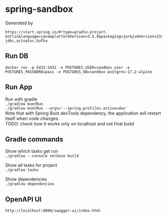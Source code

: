 # spring-sandbox

Generated by
```
https://start.spring.io/#!type=gradle-project-kotlin&language=java&platformVersion=3.5.4&packaging=jar&jvmVersion=21&groupId=com.sandbox&artifactId=sandbox&name=sandbox&description=Spring%20testing%20sandbox&packageName=com.sandbox.sandbox&dependencies=web,postgresql,devtools,flyway,data-jdbc,actuator,kafka
```

## Run DB
```
docker run -p 5432:5432 -e POSTGRES_USER=sandbox_user -e POSTGRES_PASSWORD=pass -e POSTGRES_DB=sandbox postgres:17.2-alpine
```

## Run App
Run with gradle <br>
`./gradlew bootRun` <br>
`./gradlew bootRun --args='--spring.profiles.active=dev'` <br>
Note that with Spring Boot devTools dependency, the application will restart itself when code changes. <br>
TODO: check how it works only on localhost and not final build


## Gradle commands
Show which tasks get run <br>
`./gradlew --console verbose build`

Show all tasks for project <br>
`./gradlew tasks`

Show dependencies <br>
`./gradlew dependencies`


## OpenAPI UI
`http://localhost:8080/swagger-ui/index.html`
